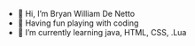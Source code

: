 - 👋 Hi, I’m Bryan William De Netto
- 👀 Having fun playing with coding
- 🌱 I’m currently learning java, HTML, CSS, .Lua





